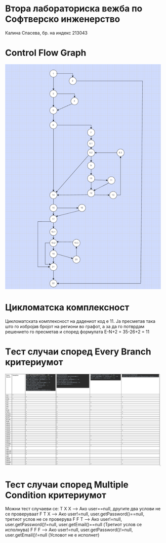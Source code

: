   # Втора лабораториска вежба по Софтверско инженерство
  Калина Спасева, бр. на индекс 213043

# Control Flow Graph
![SI_GRAF](si_graf.png)

# Цикломатска комплексност
Цикломатската комплексност на дадениот код е 11. Ја пресметав така што го избројав бројот на региони во графот, а за да 
го потврдам решението го пресметав и според формулата E-N+2 = 35-26+2 = 11

# Tест случаи според Every Branch критериумот
![SI_EVERYBRANCH](si_everybranch.png)

# Тест случаи според Multiple Condition критериумот
Можни тест случаеви се:
T X X --> Ако user==null, другите два услови не се проверуваат
F T X --> Ако user!=null, user.getPassword()==null, третиот услов не се проверува
F F T --> Ако user!=null, user.getPassword()!=null, user.getEmail()==null (Третиот услов се исполнува)
F F F --> Ако user!=null, user.getPassword()!=null, user.getEmail()!=null (Условот не е исполнет)


